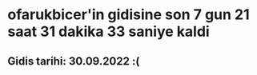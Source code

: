 # ofarukbicer'in gidisine son 7 gun 21 saat 31 dakika 33 saniye kaldi

## Gidis tarihi: 30.09.2022 :(